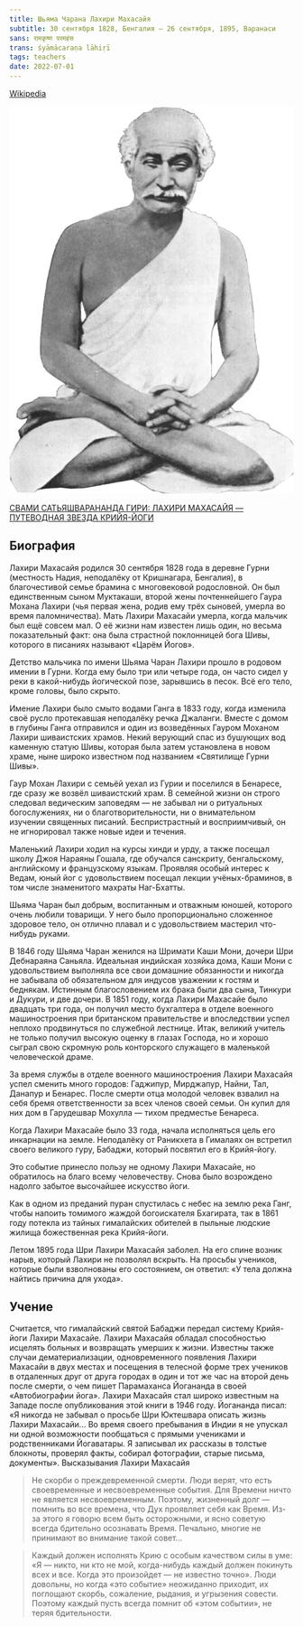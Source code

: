 ```yaml
---
title: Шьяма Чарана Лахири Махасайя
subtitle: 30 сентября 1828, Бенгалия — 26 сентября, 1895, Варанаси
sans: रामकृष्ण परमहंस
trans: śyāmācaraṇa lāhiṛī 
tags: teachers
date: 2022-07-01
---
```


[Wikipedia](https://ru.wikipedia.org/wiki/%D0%9B%D0%B0%D1%85%D0%B8%D1%80%D0%B8,_%D0%9C%D0%B0%D1%85%D0%B0%D1%81%D0%B0%D0%B8)

![](./Lahiri-Mahasaya-2.png)

[СВАМИ САТЬЯШВАРАНАНДА ГИРИ: ЛАХИРИ МАХАСАЙЯ — ПУТЕВОДНАЯ ЗВЕЗДА КРИЙЯ-ЙОГИ](/books/Svami_Satyashvarananda_Giri_Lakhiri_Makhasayya__Putevodnaya_Zvezda_Kriyya-Jogi.pdf)

## Биография

Лахири Махасайя родился 30 сентября 1828 года в деревне Гурни (местность Надия, неподалёку от Кришнагара, Бенгалия), в благочестивой семье брамина с многовековой родословной. Он был единственным сыном Муктакаши, второй жены почтеннейшего Гаура Мохана Лахири (чья первая жена, родив ему трёх сыновей, умерла во время паломничества). Мать Лахири Махасайи умерла, когда мальчик был ещё совсем мал. О её жизни нам известен лишь один, но весьма показательный факт: она была страстной поклонницей бога Шивы, которого в писаниях называют «Царём Йогов».

Детство мальчика по имени Шьяма Чаран Лахири прошло в родовом имении в Гурни. Когда ему было три или четыре года, он часто сидел у реки в какой-нибудь йогической позе, зарывшись в песок. Всё его тело, кроме головы, было скрыто.

Имение Лахири было смыто водами Ганга в 1833 году, когда изменила своё русло протекавшая неподалёку речка Джаланги. Вместе с домом в глубины Ганга отправился и один из возведённых Гауром Моханом Лахири шиваистских храмов. Некий верующий спас из бушующих вод каменную статую Шивы, которая была затем установлена в новом храме, ныне широко известном под названием «Святилище Гурни Шивы».

Гаур Мохан Лахири с семьёй уехал из Гурии и поселился в Бенаресе, где сразу же возвёл шиваистский храм. В семейной жизни он строго следовал ведическим заповедям — не забывал ни о ритуальных богослужениях, ни о благотворительности, ни о внимательном изучении священных писаний. Беспристрастный и восприимчивый, он не игнорировал также новые идеи и течения.

Маленький Лахири ходил на курсы хинди и урду, а также посещал школу Джоя Нараяны Гошала, где обучался санскриту, бенгальскому, английскому и французскому языкам. Проявляя особый интерес к Ведам, юный йог с удовольствием посещал лекции учёных-браминов, в том числе знаменитого махраты Наг-Бхатты.

Шьяма Чаран был добрым, воспитанным и отважным юношей, которого очень любили товарищи. У него было пропорционально сложенное здоровое тело, он отлично плавал и с удовольствием мастерил что-нибудь руками.

В 1846 году Шьяма Чаран женился на Шримати Каши Мони, дочери Шри Дебнараяна Саньяла. Идеальная индийская хозяйка дома, Каши Мони с удовольствием выполняла все свои домашние обязанности и никогда не забывала об обязательном для индусов уважении к гостям и беднякам. Истинным благословением их брака были два сына, Тинкури и Дукури, и две дочери. В 1851 году, когда Лахири Махасайе было двадцать три года, он получил место бухгалтера в отделе военного машиностроения при британском правительстве и впоследствии успел неплохо продвинуться по служебной лестнице. Итак, великий учитель не только получил высокую оценку в глазах Господа, но и хорошо сыграл свою скромную роль конторского служащего в маленькой человеческой драме.

За время службы в отделе военного машиностроения Лахири Махасайя успел сменить много городов: Гаджипур, Мирджапур, Найни, Тал, Данапур и Бенарес. После смерти отца молодой человек взвалил на себя бремя ответственности за всех членов своей семьи. Он купил для них дом в Гарудешвар Мохулла — тихом предместье Бенареса.

Когда Лахири Махасайе было 33 года, начала исполняться цель его инкарнации на земле. Неподалёку от Раникхета в Гималаях он встретил своего великого гуру, Бабаджи, который посвятил его в Крийя-йогу.

Это событие принесло пользу не одному Лахири Махасайе, но обратилось на благо всему человечеству. Снова было возрождено надолго забытое высочайшее искусство йоги.

Как в одном из преданий пуран спустилась с небес на землю река Ганг, чтобы напоить томимого жаждой богоискателя Бхагирата, так в 1861 году потекла из тайных гималайских обителей в пыльные людские жилища божественная река Крийя-йоги.

Летом 1895 года Шри Лахири Махасайя заболел. На его спине возник нарыв, который Лахири не позволял вскрыть. На просьбы учеников, которые были взволнованы его состоянием, он ответил: «У тела должна найтись причина для ухода».


## Учение


Считается, что гималайский святой Бабаджи передал систему Крийя-йоги Лахири Махасайе. Лахири Махасайя обладал способностью исцелять больных и возвращать умерших к жизни. Известны также случаи дематериализации, одновременного появления Лахири Махасайи в двух местах и посещения в телесной форме трех учеников в отдаленных друг от друга городах в один и тот же час на второй день после смерти, о чем пишет Парамаханса Йогананда в своей «Автобиографии йога». Лахири Махасайя стал широко известным на Западе после опубликования этой книги в 1946 году. Йогананда писал: «Я никогда не забывал о просьбе Шри Юктешвара описать жизнь Лахири Махасайи... Во время своего пребывания в Индии я не упускал ни одной возможности пообщаться с прямыми учениками и родственниками Йогаватары. Я записывал их рассказы в толстые блокноты, проверял факты, собирал фотографии, старые письма, документы».
Высказывания Лахири Махасайя

> Не скорби о преждевременной смерти. Люди верят, что есть своевременные и несвоевременные события. Для Времени ничто не является несвоевременным. Поэтому, жизненный долг — помнить во все времена, что Дух проявляет себя как Время. Из-за этого я говорю всем быть осторожными, и ясно советую всегда бдительно осознавать Время. Печально, многие не принимают во внимание такой совет…

> Каждый должен исполнять Крию с особым качеством силы в уме: «Я — никто, ни кто не мой, когда-нибудь каждый должен покинуть всех и все. Когда это произойдет — не известно точно». Люди довольны, но когда «это событие» неожиданно приходит, их поглощают скорбь, сожаление, рыдания, и угрызения совести. Поэтому каждый пусть всегда помнит об «этом событии», не теряя бдительности.
